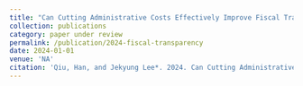 ```yaml
---
title: "Can Cutting Administrative Costs Effectively Improve Fiscal Transparency? An Empirical Evidence from 31 Sub-national Governments in China"
collection: publications
category: paper under review
permalink: /publication/2024-fiscal-transparency
date: 2024-01-01
venue: 'NA'
citation: 'Qiu, Han, and Jekyung Lee*. 2024. Can Cutting Administrative Costs Effectively Improve Fiscal Transparency? An Empirical Evidence from 31 Sub-national Governments in China.'
---
```

